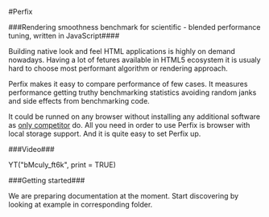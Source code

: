 #Perfix

###Rendering smoothness benchmark for scientific - blended performance tuning, written in JavaScript####

Building native look and feel HTML applications is highly on demand nowadays. Having a lot of fetures available in HTML5 ecosystem it is usualy hard to choose most performant algorithm or rendering approach.

Perfix makes it easy to compare performance of few cases. It measures performance  getting truthy benchmarking statistics avoiding random janks and side effects from benchmarking code.

It could be runned on any browser without installing any additional software as [only competitor](http://www.chromium.org/developers/design-documents/rendering-benchmarks) do. All you need in order to use Perfix is browser with local storage support. And it is quite easy to set Perfix up.

###Video###

YT("bMcuIy_ft6k", print = TRUE)

###Getting started###

We are preparing documentation at the moment. Start discovering by looking at example in corresponding folder.
